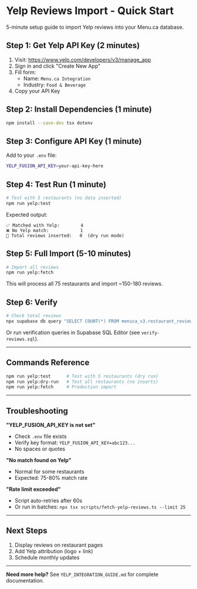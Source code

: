 # Yelp Reviews Import - Quick Start

5-minute setup guide to import Yelp reviews into your Menu.ca database.

## Step 1: Get Yelp API Key (2 minutes)

1. Visit: https://www.yelp.com/developers/v3/manage_app
2. Sign in and click "Create New App"
3. Fill form:
   - Name: `Menu.ca Integration`
   - Industry: `Food & Beverage`
4. Copy your API Key

## Step 2: Install Dependencies (1 minute)

```bash
npm install --save-dev tsx dotenv
```

## Step 3: Configure API Key (1 minute)

Add to your `.env` file:

```bash
YELP_FUSION_API_KEY=your-api-key-here
```

## Step 4: Test Run (1 minute)

```bash
# Test with 5 restaurants (no data inserted)
npm run yelp:test
```

Expected output:
```
✅ Matched with Yelp:        4
❌ No Yelp match:            1
📝 Total reviews inserted:   0  (dry run mode)
```

## Step 5: Full Import (5-10 minutes)

```bash
# Import all reviews
npm run yelp:fetch
```

This will process all 75 restaurants and import ~150-180 reviews.

## Step 6: Verify

```bash
# Check total reviews
npx supabase db query "SELECT COUNT(*) FROM menuca_v3.restaurant_reviews WHERE source='yelp'"
```

Or run verification queries in Supabase SQL Editor (see `verify-reviews.sql`).

---

## Commands Reference

```bash
npm run yelp:test      # Test with 5 restaurants (dry run)
npm run yelp:dry-run   # Test all restaurants (no inserts)
npm run yelp:fetch     # Production import
```

---

## Troubleshooting

**"YELP_FUSION_API_KEY is not set"**
- Check `.env` file exists
- Verify key format: `YELP_FUSION_API_KEY=abc123...`
- No spaces or quotes

**"No match found on Yelp"**
- Normal for some restaurants
- Expected: 75-80% match rate

**"Rate limit exceeded"**
- Script auto-retries after 60s
- Or run in batches: `npx tsx scripts/fetch-yelp-reviews.ts --limit 25`

---

## Next Steps

1. Display reviews on restaurant pages
2. Add Yelp attribution (logo + link)
3. Schedule monthly updates

---

**Need more help?** See `YELP_INTEGRATION_GUIDE.md` for complete documentation.
